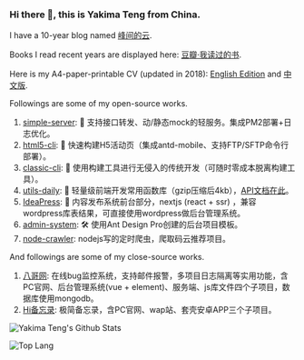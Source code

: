 ### Hi there 👋, this is Yakima Teng from China.

I have a 10-year blog named [峰间的云](https://www.orzzone.com).

Books I read recent years are displayed here: [豆瓣·我读过的书](https://book.douban.com/people/cleveryun/collect?sort=time&start=0&filter=all&mode=list&tags_sort=count).

Here is my A4-paper-printable CV (updated in 2018): [English Edition](https://www.orzzone.com/projects/html5-cli/htmls/cv/index_en.html) and [中文版](https://www.orzzone.com/projects/html5-cli/htmls/cv/index_cn.html).

Followings are some of my open-source works.

1. [simple-server](https://github.com/Yakima-Teng/simple-server): 🤠 支持接口转发、动/静态mock的轻服务。集成PM2部署+日志优化。
2. [html5-cli](https://github.com/Yakima-Teng/html5-cli): 💩 快速构建H5活动页（集成antd-mobile、支持FTP/SFTP命令行部署）。
3. [classic-cli](https://github.com/Yakima-Teng/classic-cli): 🚀 使用构建工具进行无侵入的传统开发（可随时零成本脱离构建工具）。
4. [utils-daily](https://github.com/Yakima-Teng/utils-daily): 🚦 轻量级前端开发常用函数库（gzip压缩后4kb），[API文档在此](https://yakima-teng.github.io/utils-daily/)。
5. [IdeaPress](https://github.com/Yakima-Teng/IdeaPress): 🐢 内容发布系统前台部分，nextjs (react + ssr) ，兼容wordpress库表结果，可直接使用wordpress做后台管理系统。
6. [admin-system](https://github.com/Yakima-Teng/admin-system): 🛠 使用Ant Design Pro创建的后台项目模板。
7. [node-crawler](https://github.com/Yakima-Teng/node-crawler): nodejs写的定时爬虫，爬取码云推荐项目。

And followings are some of my close-source works.

1. [八哥网](https://www.verybugs.com): 在线bug监控系统，支持邮件报警，多项目日志隔离等实用功能，含PC官网、后台管理系统(vue + element)、服务端、js库文件四个子项目，数据库使用mongodb。
2. [Hi备忘录](https://www.hitodos.com/): 极简备忘录，含PC官网、wap站、套壳安卓APP三个子项目。

![Yakima Teng's Github Stats](https://github-readme-stats.vercel.app/api?username=Yakima-Teng&count_private=true&show_icons=true&title_color=fff&icon_color=79ff97&text_color=9f9f9f&bg_color=151515&hide=[%22contribs%22])

![Top Lang](https://github-readme-stats.vercel.app/api/top-langs/?username=Yakima-Teng&layout=compact)

<!--
**Yakima-Teng/Yakima-Teng** is a ✨ _special_ ✨ repository because its `README.md` (this file) appears on your GitHub profile.

Here are some ideas to get you started:

- 🔭 I’m currently working on ...
- 🌱 I’m currently learning ...
- 👯 I’m looking to collaborate on ...
- 🤔 I’m looking for help with ...
- 💬 Ask me about ...
- 📫 How to reach me: ...
- 😄 Pronouns: ...
- ⚡ Fun fact: ...
-->
